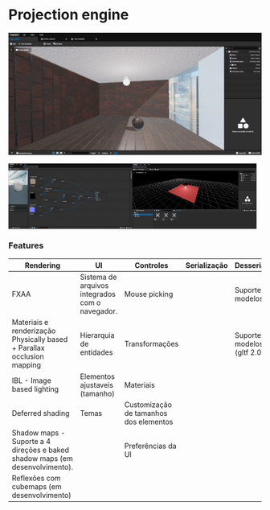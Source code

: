 # Projection engine

![Demo2](https://github.com/projection-engine/.github/blob/main/demo-1.png?raw=true)

<div style="display: flex;">
  <img src="https://github.com/projection-engine/.github/blob/main/Material v2.png?raw=true" alt="demo" style="width: 49%;"/>
  <img src="https://github.com/projection-engine/.github/blob/main/demo-3.png?raw=true"   alt="demo" style="width: 49%;"/>
</div>

### Features

| Rendering                                                                    | UI                                              | Controles                              | Serialização | Desserialização                    | Outros                    |
|------------------------------------------------------------------------------|-------------------------------------------------|----------------------------------------|--------------|------------------------------------|---------------------------|
| FXAA                                                                         | Sistema de arquivos integrados com o navegador. | Mouse picking                          |              | Suporte a modelos .obj             | Simulação de gravidade    |
| Materiais e renderização Physically based + Parallax occlusion mapping       | Hierarquia de entidades                         | Transformações                         |              | Suporte a modelos .glTF (gltf 2.0) | Colisão com mesh esférica |
| IBL - Image based lighting                                                   | Elementos ajustaveis (tamanho)                  | Materiais                              |              |                                    |                           |
| Deferred shading                                                             | Temas                                           | Customização de tamanhos dos elementos |              |                                    |                           |
| Shadow maps - Suporte a 4 direções e baked shadow maps (em desenvolvimento). |                                                 | Preferências da UI                     |              |                                    |                           |
| Reflexões com cubemaps (em desenvolvimento)                                  |                                                 |                                        |              |                                    |                           |
